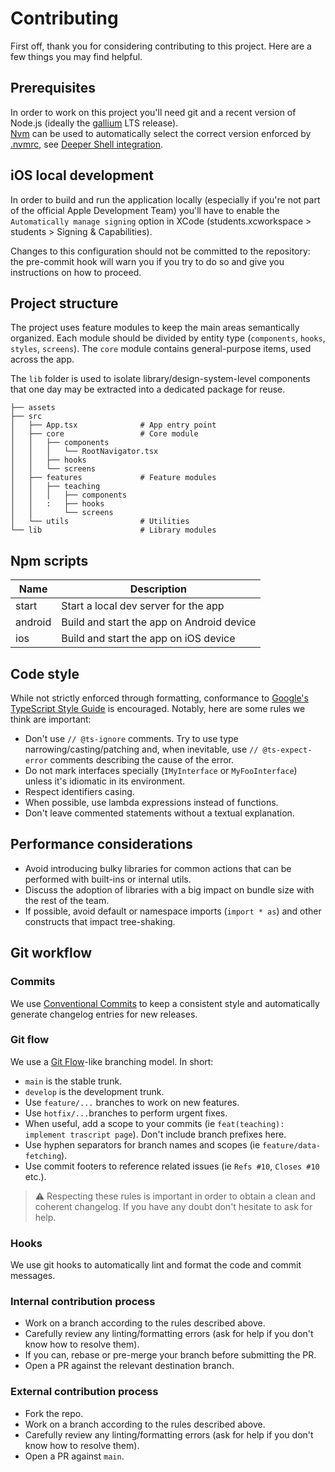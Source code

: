 # Contributing

First off, thank you for considering contributing to this project. Here are a few things you may find helpful.

## Prerequisites

In order to work on this project you'll need git and a recent version of Node.js (ideally
the [gallium](https://nodejs.org/download/release/v16.16.0/) LTS release).  
[Nvm](https://github.com/nvm-sh/nvm) can be used to automatically select the correct version enforced
by [.nvmrc](./.nvmrc), see [Deeper Shell integration](https://github.com/nvm-sh/nvm#deeper-shell-integration).

## iOS local development

In order to build and run the application locally (especially if you're not part of the official Apple Development Team)
you'll have to enable the `Automatically manage signing` option in XCode (students.xcworkspace > students > Signing &
Capabilities).

Changes to this configuration should not be committed to the repository: the pre-commit hook will warn you if you try to
do so and give you instructions on how to proceed.

## Project structure

The project uses feature modules to keep the main areas semantically organized. Each module should be divided by entity
type (`components`, `hooks`, `styles`, `screens`). The `core` module contains general-purpose items, used across the
app.

The `lib` folder is used to isolate library/design-system-level components that one day may be extracted into a
dedicated package for reuse.

```
├── assets
├── src
│   ├── App.tsx              # App entry point
│   ├── core                 # Core module
│   │   ├── components
│   │   │   └── RootNavigator.tsx
│   │   ├── hooks
│   │   └── screens
│   ├── features             # Feature modules
│   │   ├── teaching
│   │   │   ├── components
│   │   :   ├── hooks
│   │       └── screens
│   └── utils                # Utilities
└── lib                      # Library modules
```

## Npm scripts

| Name    | Description                               |
| ------- | ----------------------------------------- |
| start   | Start a local dev server for the app      |
| android | Build and start the app on Android device |
| ios     | Build and start the app on iOS device     |

## Code style

While not strictly enforced through formatting, conformance
to [Google's TypeScript Style Guide](https://google.github.io/styleguide/tsguide.html)
is encouraged. Notably, here are some rules we think are important:

- Don't use `// @ts-ignore` comments. Try to use type narrowing/casting/patching and, when inevitable,
  use `// @ts-expect-error` comments describing the cause of the error.
- Do not mark interfaces specially (`IMyInterface` or `MyFooInterface`) unless it's idiomatic in its environment.
- Respect identifiers casing.
- When possible, use lambda expressions instead of functions.
- Don't leave commented statements without a textual explanation.

## Performance considerations

- Avoid introducing bulky libraries for common actions that can be performed with built-ins or internal utils.
- Discuss the adoption of libraries with a big impact on bundle size with the rest of the team.
- If possible, avoid default or namespace imports (`import * as`) and other constructs that impact tree-shaking.

## Git workflow

### Commits

We use [Conventional Commits](https://conventionalcommits.org/) to keep a consistent style and automatically generate
changelog entries for new releases.

### Git flow

We use a [Git Flow](https://danielkummer.github.io/git-flow-cheatsheet/)-like branching model. In short:

- `main` is the stable trunk.
- `develop` is the development trunk.
- Use `feature/...` branches to work on new features.
- Use `hotfix/...`branches to perform urgent fixes.
- When useful, add a scope to your commits (ie `feat(teaching): implement trascript page`). Don't include branch
  prefixes here.
- Use hyphen separators for branch names and scopes (ie `feature/data-fetching`).
- Use commit footers to reference related issues (ie `Refs #10`, `Closes #10` etc.).

> ⚠️ Respecting these rules is important in order to obtain a clean and coherent changelog. If you have any doubt don't
> hesitate to ask for help.

### Hooks

We use git hooks to automatically lint and format the code and commit messages.

### Internal contribution process

- Work on a branch according to the rules described above.
- Carefully review any linting/formatting errors (ask for help if you don't know how to resolve them).
- If you can, rebase or pre-merge your branch before submitting the PR.
- Open a PR against the relevant destination branch.

### External contribution process

- Fork the repo.
- Work on a branch according to the rules described above.
- Carefully review any linting/formatting errors (ask for help if you don't know how to resolve them).
- Open a PR against `main`.
